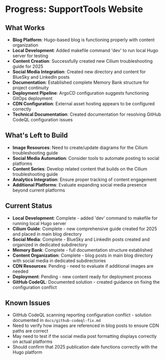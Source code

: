 # Progress: SupportTools Website

## What Works
- **Blog Platform**: Hugo-based blog is functioning properly with content organization
- **Local Development**: Added makefile command 'dev' to run local Hugo server for testing
- **Content Creation**: Successfully created new Cilium troubleshooting guide for 2025
- **Social Media Integration**: Created new directory and content for BlueSky and LinkedIn posts
- **Documentation**: Established complete Memory Bank structure for project continuity
- **Deployment Pipeline**: ArgoCD configuration suggests functioning GitOps deployment
- **CDN Configuration**: External asset hosting appears to be configured correctly
- **Technical Documentation**: Created documentation for resolving GitHub CodeQL configuration issues

## What's Left to Build
- **Image Resources**: Need to create/update diagrams for the Cilium troubleshooting guide
- **Social Media Automation**: Consider tools to automate posting to social platforms
- **Content Series**: Develop related content that builds on the Cilium troubleshooting guide
- **Analytics Integration**: Ensure proper tracking of content engagement
- **Additional Platforms**: Evaluate expanding social media presence beyond current platforms

## Current Status
- **Local Development**: Complete - added 'dev' command to makefile for running local Hugo server
- **Cilium Guide**: Complete - new comprehensive guide created for 2025 and placed in main blog directory
- **Social Media**: Complete - BlueSky and LinkedIn posts created and organized in dedicated subdirectory
- **Memory Bank**: Complete - full documentation structure established
- **Content Organization**: Complete - blog posts in main blog directory with social media in dedicated subdirectories
- **CDN Resources**: Pending - need to evaluate if additional images are needed
- **Deployment**: Pending - new content ready for deployment process
- **GitHub CodeQL**: Documented solution - created guidance on fixing the configuration conflict

## Known Issues
- GitHub CodeQL scanning reporting configuration conflict - solution documented in `docs/github-codeql-fix.md`
- Need to verify how images are referenced in blog posts to ensure CDN paths are correct
- May need to test if the social media post formatting displays correctly on actual platforms
- Should confirm that 2025 publication date functions correctly with the Hugo platform
